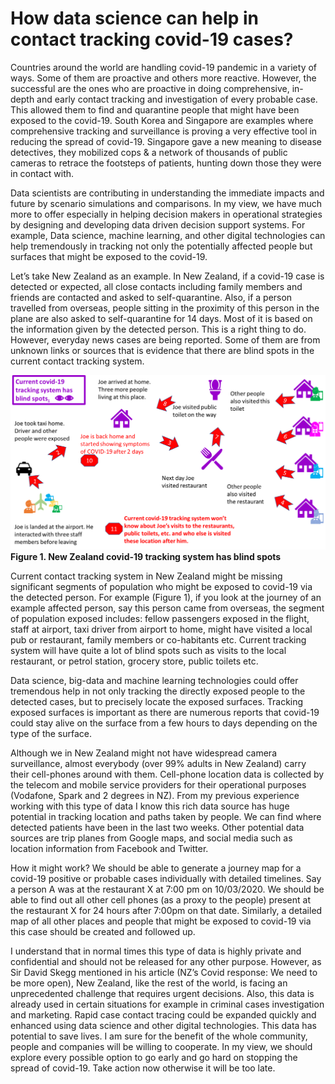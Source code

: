 # How data science can help in contact tracking covid-19 cases?

Countries around the world are handling covid-19 pandemic in a variety of ways. Some of them are proactive and others more reactive. However, the successful are the ones who are proactive in doing comprehensive, in-depth and early contact tracking and investigation of every probable case. This allowed them to find and quarantine people that might have been exposed to the covid-19.  South Korea and Singapore are examples where comprehensive tracking and surveillance is proving a very effective tool in reducing the spread of covid-19. Singapore gave a new meaning to disease detectives, they mobilized cops & a network of thousands of public cameras to retrace the footsteps of patients, hunting down those they were in contact with.

Data scientists are contributing in understanding the immediate impacts and future by scenario simulations and comparisons.  In my view, we have much more to offer especially in helping decision makers in operational strategies by designing and developing data driven decision support systems. For example, Data science, machine learning, and other digital technologies can help tremendously in tracking not only the potentially affected people but surfaces that might be exposed to the covid-19.

Let’s take New Zealand as an example. In New Zealand, if a covid-19 case is detected or expected, all close contacts including family members and friends are contacted and asked to self-quarantine. Also, if a person travelled from overseas, people sitting in the proximity of this person in the plane are also asked to self-quarantine for 14 days. Most of it is based on the information given by the detected person.  This is a right thing to do. However, everyday news cases are being reported. Some of them are from unknown links or sources that is evidence that there are blind spots in the current contact tracking system.
 
 ![NZ tracking has blind spots](https://github.com/Dr-MunirShah/covid-19/blob/master/NZ%20tracking%20has%20blind%20spots.png)
**Figure 1. New Zealand covid-19 tracking system has blind spots**

 
Current contact tracking system in New Zealand might be missing significant segments of population who might be exposed to covid-19 via the detected person. For example (Figure 1), if you look at the journey of an example affected person, say this person came from overseas, the segment of population exposed includes:  fellow passengers exposed in the flight, staff at airport, taxi driver from airport to home, might have visited a local pub or restaurant,  family members or co-habitants etc. Current tracking system will have quite a lot of blind spots such as visits to the local restaurant, or petrol station, grocery store, public toilets etc.

Data science, big-data and machine learning technologies could offer tremendous help in not only tracking the directly exposed people to the detected cases, but to precisely locate the exposed surfaces. Tracking exposed surfaces is important as there are numerous reports that covid-19 could stay alive on the surface from a few hours to days depending on the type of the surface.

Although we in New Zealand might not have widespread camera surveillance, almost everybody (over 99% adults in New Zealand) carry their cell-phones around with them. Cell-phone location data is collected by the telecom and mobile service providers for their operational purposes (Vodafone, Spark and 2 degrees in NZ). From my previous experience working with this type of data I know this rich data source has huge potential in tracking location and paths taken by people. We can find where detected patients have been in the last two weeks. Other potential data sources are trip planes from Google maps, and social media such as location information from Facebook and Twitter.

How it might work? We should be able to generate a journey map for a covid-19 positive or probable cases individually with detailed timelines. Say a person A was at the restaurant X at 7:00 pm on 10/03/2020. We should be able to find out all other cell phones (as a proxy to the people) present at the restaurant X for 24 hours after 7:00pm on that date. Similarly, a detailed map of all other places and people that might be exposed to covid-19 via this case should be created and followed up.

I understand that in normal times this type of data is highly private and confidential and should not be released for any other purpose. However, as Sir David Skegg mentioned in his article (NZ’s Covid response: We need to be more open), New Zealand, like the rest of the world, is facing an unprecedented challenge that requires urgent decisions. Also, this data is already used in certain situations for example in criminal cases investigation and marketing. Rapid case contact tracing could be expanded quickly and enhanced using data science and other digital technologies. This data has potential to save lives. I am sure for the benefit of the whole community, people and companies will be willing to cooperate. In my view, we should explore every possible option to go early and go hard on stopping the spread of covid-19. Take action now otherwise it will be too late.

